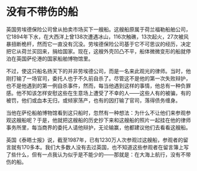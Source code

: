 # 没有不带伤的船

英国劳埃德保险公司曾从拍卖市场买下一艘船。这艘船原属于荷兰福勒船舶公司，它1894年下水，在大西洋上曾138次遭遇冰山，116次触礁，13次起火，27次被风暴扭断桅杆，然而它一直没有沉没。劳埃德保险公司基于它不可思议的经历，决定把它从荷兰买回来，捐给国家。现在，这艘外壳凹凸不平，船体微微变形的船就停泊在英国萨伦港的国家船舶博物馆里。 

不过，使这只船名扬天下的并非劳埃德公司，而是一名来此观光的律师。当时，他刚打输了一场官司，委托人也于不久前自杀了。尽管这不是他的第一次失败辩护，也不是他遇到的第一例自杀事件，然而，每当他遇到这样的事情，他总有一种负罪感。他不知该怎样安慰这些在生意场上遭受了不幸的人——这些人有的被骗，有的被罚，他们或血本无归，或倾家荡产，也有的因打输了官司，落得债务缠身。 

当他在萨伦船舶博物馆看到这只船时，忽然有一种想法：为什么不让他们来参观参观这艘船呢？于是，他就把这艘船的历史抄下来和这艘船的照片一起挂在他的律师事务所里，每当商界的委托人请他辩护，无论输赢，他都建议他们去看看这艘船。 

英国《泰晤士报》说，截至1987年，已有1230万人次参观过这艘船，参观者的留言就有170多本。我们大多数人没有去过英国，也不知道这些参观者在留言簿上写了些什么，但有一点我认为似乎是不能少的——那就是：在大海上航行，没有不带伤的船。
 